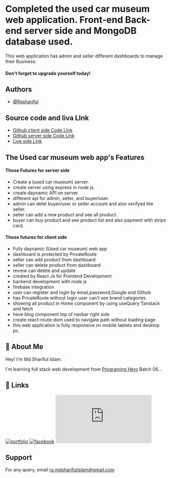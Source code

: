 # Completed the used car museum web application. Front-end Back-end server side and MongoDB database used.

This web application has admin and seller different dashboards to manage their Business.

#### Don't forget to upgrade yourself today!

## Authors

- [@Rashariful](https://github.com/rashariful)

## Source code and liva LInk

- [Github client side Code LInk](https://github.com/rashariful/used-car-museum-client)
- [Github server side Code LInk](https://github.com/rashariful/used-car-museum-server)
- [Live side LInk](https://used-car-museum.web.app/)

## The Used car museum web app's Features

#### Those Futures for server side

- Create a (used car museum) server.
- create server using express in node js.
- create daynamic API on server.
- different api for admin, seller, and buyer/user.
- admin can delet buyer/user or seller account and also verifyed the seller.
- seller can add a new product and see all product.
- buyer can buy product and see product list and also payment with strips card.

#### Those futures for client side

- Fully daynamic (Used car museum) web app
- dashboard is protected by PrivateRoute
- seller can add product from dashboard
- seller can delete product from dashboard
- review can delete and update
- created by React Js for Frontend Development
- backend development with node js
- firebase integration
- user can register and login by email,password,Google and Github
- has PrivateRoute without login user can't see brand categories
- showing all product in Home component by using useQuery Tanstack and fetch
- have blog component top of navbar right side
- create react-route-dom used to navigate path without loading page
- this web application is fully responsive on mobile tablets and desktop pc.

## 🚀 About Me

Hey!
I'm Md Shariful Islam.

I'm learning full stack web development from [Programing Hero](https://www.programming-hero.com/) Batch 06...

## 🔗 Links

[![portfolio](https://img.shields.io/badge/my_portfolio-000?style=for-the-badge&logo=ko-fi&logoColor=white)](https://katherineoelsner.com/)
[![facebook](https://img.shields.io/badge/linkedin-0A66C2?style=for-the-badge&logo=linkedin&logoColor=white)](https://www.linkedin.com/)
[![facebook](https://www.facebook.com/profile.php?id=100011773530655)](https://www.facebook.com/)

## Support

For any query, email ra.mdsharifulislam@gmail.com
